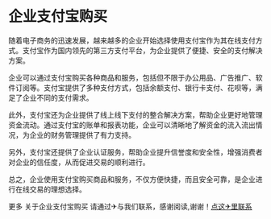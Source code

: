 # 企业支付宝购买

随着电子商务的迅速发展，越来越多的企业开始选择使用支付宝作为其在线支付方式。支付宝作为国内领先的第三方支付平台，为企业提供了便捷、安全的支付解决方案。

企业可以通过支付宝购买各种商品和服务，包括但不限于办公用品、广告推广、软件订阅等。支付宝提供了多种支付方式，包括余额支付、银行卡支付、花呗等，满足了企业不同的支付需求。

此外，支付宝还为企业提供了线上线下支付的整合解决方案，帮助企业更好地管理资金流动。通过支付宝的账单和报表功能，企业可以清晰地了解资金的流入流出情况，为企业的财务管理提供了有力支持。

另外，支付宝还提供了企业认证服务，帮助企业提升信誉度和安全性，增强消费者对企业的信任度，从而促进交易的顺利进行。

总之，企业使用支付宝购买商品和服务，不仅方便快捷，而且安全可靠，是企业进行在线交易的理想选择。

更多 关于企业支付宝购买 请通过✈与我们联系，感谢阅读,谢谢！[点这✈里联系](https://b.k02.cc)